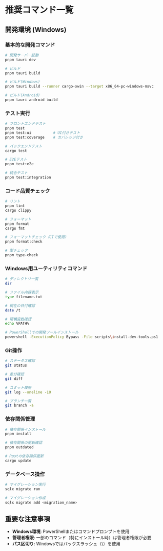 # 推奨コマンド一覧

## 開発環境 (Windows)

### 基本的な開発コマンド
```bash
# 開発サーバー起動
pnpm tauri dev

# ビルド
pnpm tauri build

# ビルド(Windows)
pnpm tauri build --runner cargo-xwin --target x86_64-pc-windows-msvc

# ビルド(Android)
pnpm tauri android build
```

### テスト実行
```bash
# フロントエンドテスト
pnpm test
pnpm test:ui          # UI付きテスト
pnpm test:coverage    # カバレッジ付き

# バックエンドテスト
cargo test

# E2Eテスト
pnpm test:e2e

# 統合テスト
pnpm test:integration
```

### コード品質チェック
```bash
# リント
pnpm lint
cargo clippy

# フォーマット
pnpm format
cargo fmt

# フォーマットチェック（CIで使用）
pnpm format:check

# 型チェック
pnpm type-check
```

### Windows用ユーティリティコマンド
```bash
# ディレクトリ一覧
dir

# ファイル内容表示
type filename.txt

# 現在の日付確認
date /t

# 環境変数確認
echo %PATH%

# PowerShellでの開発ツールインストール
powershell -ExecutionPolicy Bypass -File scripts\install-dev-tools.ps1
```

### Git操作
```bash
# ステータス確認
git status

# 差分確認
git diff

# コミット履歴
git log --oneline -10

# ブランチ一覧
git branch -a
```

### 依存関係管理
```bash
# 依存関係インストール
pnpm install

# 依存関係の更新確認
pnpm outdated

# Rustの依存関係更新
cargo update
```

### データベース操作
```bash
# マイグレーション実行
sqlx migrate run

# マイグレーション作成
sqlx migrate add <migration_name>
```

## 重要な注意事項
- **Windows環境**: PowerShellまたはコマンドプロンプトを使用
- **管理者権限**: 一部のコマンド（特にインストール時）は管理者権限が必要
- **パス区切り**: Windowsではバックスラッシュ（\）を使用